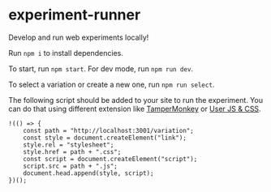 # experiment-runner
Develop and run web experiments locally!

Run `npm i` to install dependencies.

To start, run `npm start`. For dev mode, run `npm run dev`.

To select a variation or create a new one, run `npm run select`.

The following script should be added to your site to run the experiment. You can do that using different extension like [TamperMonkey](https://www.tampermonkey.net/) or [User JS & CSS](https://tenrabbits.github.io/user-js-css-docs/).

```
!(() => {
    const path = "http://localhost:3001/variation";
    const style = document.createElement("link");
    style.rel = "stylesheet";
    style.href = path + ".css";
    const script = document.createElement("script");
    script.src = path + ".js";
    document.head.append(style, script);
})();
```